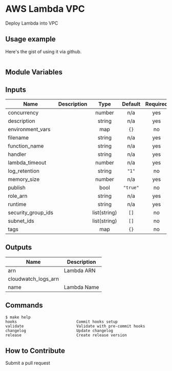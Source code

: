 # AWS Lambda VPC

Deploy Lambda into VPC

## Usage example

Here's the gist of using it via github.

```terraform

```

## Module Variables

<!-- BEGINNING OF PRE-COMMIT-TERRAFORM DOCS HOOK -->
## Inputs

| Name | Description | Type | Default | Required |
|------|-------------|:----:|:-----:|:-----:|
| concurrency |  | number | n/a | yes |
| description |  | string | n/a | yes |
| environment\_vars |  | map | `{}` | no |
| filename |  | string | n/a | yes |
| function\_name |  | string | n/a | yes |
| handler |  | string | n/a | yes |
| lambda\_timeout |  | number | n/a | yes |
| log\_retention |  | string | `"1"` | no |
| memory\_size |  | number | n/a | yes |
| publish |  | bool | `"true"` | no |
| role\_arn |  | string | n/a | yes |
| runtime |  | string | n/a | yes |
| security\_group\_ids |  | list(string) | `[]` | no |
| subnet\_ids |  | list(string) | `[]` | no |
| tags |  | map | `{}` | no |

## Outputs

| Name | Description |
|------|-------------|
| arn | Lambda ARN |
| cloudwatch\_logs\_arn |  |
| name | Lambda Name |

<!-- END OF PRE-COMMIT-TERRAFORM DOCS HOOK -->

## Commands

<!-- START makefile-doc -->
```
$ make help 
hooks                          Commit hooks setup
validate                       Validate with pre-commit hooks
changelog                      Update changelog
release                        Create release version 
```
<!-- END makefile-doc -->

## How to Contribute

Submit a pull request
